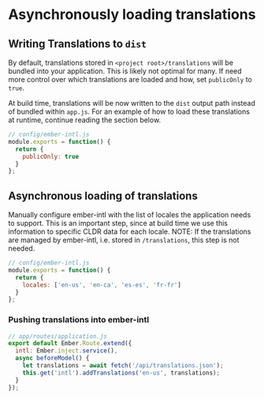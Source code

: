 
Asynchronously loading translations
==============================================================================

## Writing Translations to `dist`

By default, translations stored in `<project root>/translations` will be bundled into your application.  This is likely not optimal for many.  If need more control over which translations are loaded and how, set `publicOnly` to `true`.

At build time, translations will be now written to the `dist` output path instead of bundled within `app.js`.  For an example of how to load these translations at runtime, continue reading the section below.

```js
// config/ember-intl.js
module.exports = function() {
  return {
    publicOnly: true
  }
};
```

## Asynchronous loading of translations

Manually configure ember-intl with the list of locales the application needs to support.  This is an important step, since at build time we use this information to specific CLDR data for each locale.  NOTE: If the translations are managed by ember-intl, i.e. stored in `/translations`, this step is not needed.

```js
// config/ember-intl.js
module.exports = function() {
  return {
    locales: ['en-us', 'en-ca', 'es-es', 'fr-fr']
  }
};
```

### Pushing translations into ember-intl

```js
// app/routes/application.js
export default Ember.Route.extend({
  intl: Ember.inject.service(),
  async beforeModel() {
    let translations = await fetch('/api/translations.json');
    this.get('intl').addTranslations('en-us', translations);
  }
});
```

